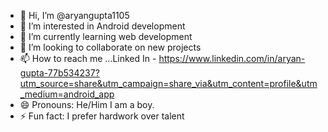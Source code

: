 - 👋 Hi, I’m @aryangupta1105
- 👀 I’m interested in Android development
- 🌱 I’m currently learning web development
- 💞️ I’m looking to collaborate on new projects
- 📫 How to reach me ...Linked In - https://www.linkedin.com/in/aryan-gupta-77b534237?utm_source=share&utm_campaign=share_via&utm_content=profile&utm_medium=android_app
- 😄 Pronouns: He/Him I am a boy.
- ⚡ Fun fact: I prefer hardwork over talent
<!---
aryangupta1105/aryangupta1105 is a ✨ special ✨ repository because its `README.md` (this file) appears on your GitHub profile.
You can click the Preview link to take a look at your changes.
--->
